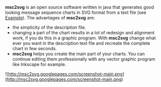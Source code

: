 **msc2svg** is an open source software written in java that generates good looking message sequence charts in SVG format from a text file (see [Example](Example.md)).
The advantages of **msc2svg** are:
  * the simplicity of the description file.
  * changing a part of the chart results in a lot of redesign and alignment work, if you do this in a graphic program. With **msc2svg** change what ever you want in the description text file  and recreate the complete chart in few seconds.
  * **msc2svg** helps you create the main part of your charts. You can continue editing them professionally with any vector graphic program like Inkscape for example.


![http://msc2svg.googlepages.com/screenshot-main.png](http://msc2svg.googlepages.com/screenshot-main.png)